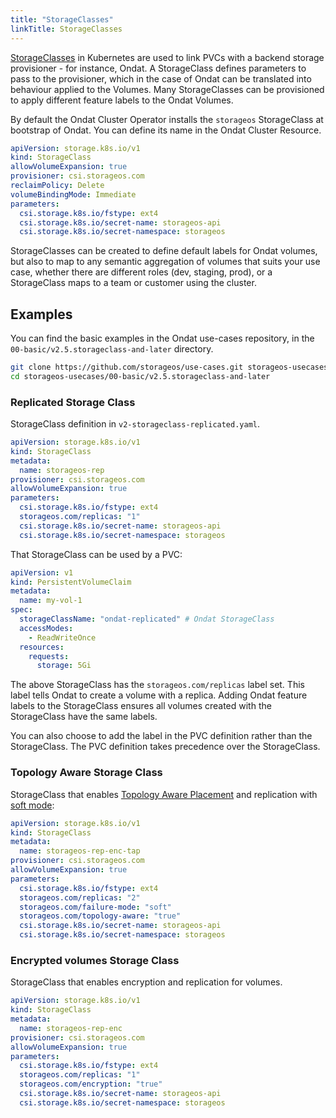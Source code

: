 ```yaml
---
title: "StorageClasses"
linkTitle: StorageClasses
---
```


[StorageClasses](https://kubernetes.io/docs/concepts/storage/storage-classes/)
in Kubernetes are used to link PVCs with a backend storage provisioner - for
instance, Ondat. A StorageClass defines parameters to pass to the
provisioner, which in the case of Ondat can be translated into behaviour
applied to the Volumes. Many StorageClasses can be provisioned to apply
different feature labels to the Ondat Volumes.

By default the Ondat Cluster Operator installs the `storageos` StorageClass at
bootstrap of Ondat. You can define its name in the Ondat Cluster Resource.

```yaml
apiVersion: storage.k8s.io/v1
kind: StorageClass
allowVolumeExpansion: true
provisioner: csi.storageos.com
reclaimPolicy: Delete
volumeBindingMode: Immediate
parameters:
  csi.storage.k8s.io/fstype: ext4
  csi.storage.k8s.io/secret-name: storageos-api
  csi.storage.k8s.io/secret-namespace: storageos
```

StorageClasses can be created to define default labels for Ondat volumes,
but also to map to any semantic aggregation of volumes that suits your use
case, whether there are different roles (dev, staging, prod), or a
StorageClass maps to a team or customer using the cluster.

## Examples

You can find the basic examples in the Ondat use-cases repository, in
the `00-basic/v2.5.storageclass-and-later` directory.

```bash
git clone https://github.com/storageos/use-cases.git storageos-usecases
cd storageos-usecases/00-basic/v2.5.storageclass-and-later
```

### Replicated Storage Class

StorageClass definition in `v2-storageclass-replicated.yaml`.

```yaml
apiVersion: storage.k8s.io/v1
kind: StorageClass
metadata:
  name: storageos-rep
provisioner: csi.storageos.com
allowVolumeExpansion: true
parameters:
  csi.storage.k8s.io/fstype: ext4
  storageos.com/replicas: "1"
  csi.storage.k8s.io/secret-name: storageos-api
  csi.storage.k8s.io/secret-namespace: storageos
```

That StorageClass can be used by a PVC:

```yaml
apiVersion: v1
kind: PersistentVolumeClaim
metadata:
  name: my-vol-1
spec:
  storageClassName: "ondat-replicated" # Ondat StorageClass
  accessModes:
    - ReadWriteOnce
  resources:
    requests:
      storage: 5Gi
```

The above StorageClass has the `storageos.com/replicas` label set. This
label tells Ondat to create a volume with a replica. Adding Ondat
feature labels to the StorageClass ensures all volumes created with the
StorageClass have the same labels.

You can also choose to add the label in the PVC definition rather than the
StorageClass. The PVC definition takes precedence over the StorageClass.


### Topology Aware Storage Class

StorageClass that enables [Topology Aware Placement](/docs/reference/tap) 
and replication with [soft mode](/docs/operations/failure-modes):

```yaml
apiVersion: storage.k8s.io/v1
kind: StorageClass
metadata:
  name: storageos-rep-enc-tap
provisioner: csi.storageos.com
allowVolumeExpansion: true
parameters:
  csi.storage.k8s.io/fstype: ext4
  storageos.com/replicas: "2"
  storageos.com/failure-mode: "soft"
  storageos.com/topology-aware: "true"
  csi.storage.k8s.io/secret-name: storageos-api
  csi.storage.k8s.io/secret-namespace: storageos
```


### Encrypted volumes Storage Class

StorageClass that enables encryption and replication for volumes.

```yaml
apiVersion: storage.k8s.io/v1
kind: StorageClass
metadata:
  name: storageos-rep-enc
provisioner: csi.storageos.com
allowVolumeExpansion: true
parameters:
  csi.storage.k8s.io/fstype: ext4
  storageos.com/replicas: "1"
  storageos.com/encryption: "true"
  csi.storage.k8s.io/secret-name: storageos-api
  csi.storage.k8s.io/secret-namespace: storageos
```
